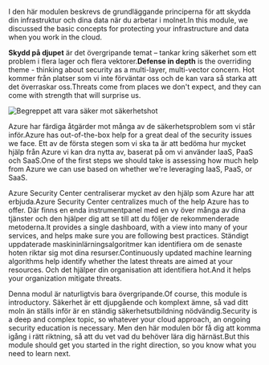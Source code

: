 <span data-ttu-id="65224-101">I den här modulen beskrevs de grundläggande principerna för att skydda din infrastruktur och dina data när du arbetar i molnet.</span><span class="sxs-lookup"><span data-stu-id="65224-101">In this module, we discussed the basic concepts for protecting your infrastructure and data when you work in the cloud.</span></span>

<span data-ttu-id="65224-102">**Skydd på djupet** är det övergripande temat – tankar kring säkerhet som ett problem i flera lager och flera vektorer.</span><span class="sxs-lookup"><span data-stu-id="65224-102">**Defense in depth** is the overriding theme - thinking about security as a multi-layer, multi-vector concern.</span></span> <span data-ttu-id="65224-103">Hot kommer från platser som vi inte förväntar oss och de kan vara så starka att det överraskar oss.</span><span class="sxs-lookup"><span data-stu-id="65224-103">Threats come from places we don't expect, and they can come with strength that will surprise us.</span></span>

![Begreppet att vara säker mot säkerhetshot](../media/6-heading.png)

<span data-ttu-id="65224-105">Azure har färdiga åtgärder mot många av de säkerhetsproblem som vi står inför.</span><span class="sxs-lookup"><span data-stu-id="65224-105">Azure has out-of-the-box help for a great deal of the security issues we face.</span></span> <span data-ttu-id="65224-106">Ett av de första stegen som vi ska ta är att bedöma hur mycket hjälp från Azure vi kan dra nytta av, baserat på om vi använder IaaS, PaaS och SaaS.</span><span class="sxs-lookup"><span data-stu-id="65224-106">One of the first steps we should take is assessing how much help from Azure we can use based on whether we're leveraging IaaS, PaaS, or SaaS.</span></span>

<span data-ttu-id="65224-107">Azure Security Center centraliserar mycket av den hjälp som Azure har att erbjuda.</span><span class="sxs-lookup"><span data-stu-id="65224-107">Azure Security Center centralizes much of the help Azure has to offer.</span></span> <span data-ttu-id="65224-108">Där finns en enda instrumentpanel med en vy över många av dina tjänster och den hjälper dig att se till att du följer de rekommenderade metoderna.</span><span class="sxs-lookup"><span data-stu-id="65224-108">It provides a single dashboard, with a view into many of your services, and helps make sure you are following best practices.</span></span> <span data-ttu-id="65224-109">Ständigt uppdaterade maskininlärningsalgoritmer kan identifiera om de senaste hoten riktar sig mot dina resurser.</span><span class="sxs-lookup"><span data-stu-id="65224-109">Continuously updated machine learning algorithms help identify whether the latest threats are aimed at your resources.</span></span> <span data-ttu-id="65224-110">Och det hjälper din organisation att identifiera hot.</span><span class="sxs-lookup"><span data-stu-id="65224-110">And it helps your organization mitigate threats.</span></span>

<span data-ttu-id="65224-111">Denna modul är naturligtvis bara övergripande.</span><span class="sxs-lookup"><span data-stu-id="65224-111">Of course, this module is introductory.</span></span> <span data-ttu-id="65224-112">Säkerhet är ett djupgående och komplext ämne, så vad ditt moln än ställs inför är en ständig säkerhetsutbildning nödvändig.</span><span class="sxs-lookup"><span data-stu-id="65224-112">Security is a deep and complex topic, so whatever your cloud approach, an ongoing security education is necessary.</span></span> <span data-ttu-id="65224-113">Men den här modulen bör få dig att komma igång i rätt riktning, så att du vet vad du behöver lära dig härnäst.</span><span class="sxs-lookup"><span data-stu-id="65224-113">But this module should get you started in the right direction, so you know what you need to learn next.</span></span>
